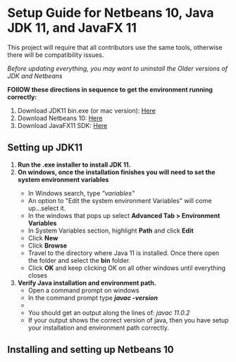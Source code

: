 <h1>Setup Guide for Netbeans 10, Java JDK 11, and JavaFX 11</h1>

<p>This project will require that all contributors use the same tools, otherwise there will be compatibility issues.</p>
<p><em>Before updating everything, you may want to uninstall the Older versions of JDK and Netbeans</em></p>
<strong>FOllOW these directions in sequence to get the environment running correctly:</strong>
<ol>
  <li>Download JDK11 bin.exe (or mac version): <a href ="https://www.oracle.com/technetwork/java/javase/downloads/jdk11-downloads-5066655.html">Here</a></li>
  <li>Download Netbeans 10: <a href="https://www-us.apache.org/dist/incubator/netbeans/incubating-netbeans/incubating-10.0/incubating-netbeans-10.0-source.zip">Here</a></li>
  <li>Download JavaFX11 SDK: <a href="https://gluonhq.com/products/javafx/">Here</a></li>
</ol>

<h2>Setting up JDK11</h2>
<ol>
  <li><strong>Run the .exe installer to install JDK 11.</strong></li>
  <li><strong>On windows, once the installation finishes you will need to set the system environment variables</strong></li>
  <ul>
    <li>In Windows search, type <em>"variables"</em></li>
    <li>An option to "Edit the system environment Variables" will come up...select it.</li>
    <li>In the windows that pops up select <strong>Advanced Tab > Environment Variables</strong></li>
    <li>In System Variables section, highlight <strong>Path</strong> and click <strong>Edit</strong></li>
    <li>Click <strong>New</strong></li>
    <li>Click <strong>Browse</strong></li>
    <li>Travel to the directory where Java 11 is installed.  Once there open the folder and select the <strong>bin</strong> folder.</li>
    <li>Click <strong>OK</strong> and keep clicking OK on all other windows until everything closes</li>
  </ul>
  <li><strong>Verify Java installation and environment path.</strong>
    <ul>
        <li>Open a command prompt on windows</li>
        <li>In the command prompt type <strong><em>javac -version</em></strong><li>
        <li>You should get an output along the lines of: <em>javac 11.0.2</em></li>
        <li>If your output shows the correct version of java, then you have setup your installation and environment path correctly.</li>
    </ul>
  </li>
    
  
</ol>

<h2>Installing and setting up Netbeans 10</h2>



